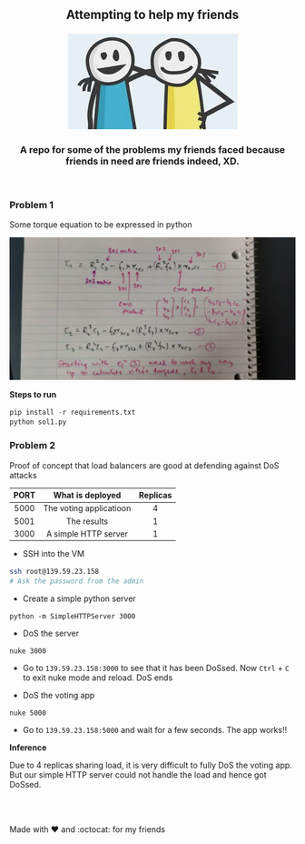 <h2 align="center">

 Attempting to help my friends

</h2>

<p align="center">
<img src="./static/friends.jpeg">
</p>

<h3 align="center">
A repo for some of the problems my friends faced because friends in need are friends indeed, XD.
</h3>

<br>

### Problem 1
Some torque equation to be expressed in python

![eqns](./static/sol1.jpeg)

**Steps to run**

```python
pip install -r requirements.txt
python sol1.py
```


### Problem 2
Proof of concept that load balancers are good at defending against DoS attacks 

| PORT | What is deployed | Replicas | 
|:----:|:----------------:|:--------:|
| 5000 | The voting applicatioon | 4 | 
| 5001 | The results | 1 |
| 3000 | A simple HTTP server | 1 |

* SSH into the VM

```bash
ssh root@139.59.23.158 
# Ask the password from the admin
```

* Create a simple python server
```
python -m SimpleHTTPServer 3000
```

* DoS the server
```
nuke 3000
```

* Go to `139.59.23.158:3000` to see that it has been DoSsed. Now `Ctrl` + `C` to exit nuke mode and reload. DoS ends

* DoS the voting app 
```
nuke 5000
```

* Go to `139.59.23.158:5000` and wait for a few seconds. The app works!!

**Inference**

Due to 4 replicas sharing load, it is very difficult to fully DoS the voting app. But our simple HTTP server could not handle the load and hence got DoSsed.

<br>
<br>

Made with :heart: and :octocat: for my friends


